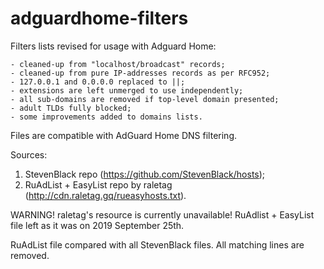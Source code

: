 # adguardhome-filters
Filters lists revised for usage with Adguard Home:

	- cleaned-up from "localhost/broadcast" records;
	- cleaned-up from pure IP-addresses records as per RFC952;
	- 127.0.0.1 and 0.0.0.0 replaced to ||;
	- extensions are left unmerged to use independently;
	- all sub-domains are removed if top-level domain presented;
	- adult TLDs fully blocked;
	- some improvements added to domains lists.

Files are compatible with AdGuard Home DNS filtering.

Sources:
1. StevenBlack repo (https://github.com/StevenBlack/hosts);
2. RuAdList + EasyList repo by raletag (http://cdn.raletag.gq/rueasyhosts.txt).

  WARNING! raletag's resource is currently unavailable! 
  RuAdlist + EasyList file left as it was on 2019 September 25th.

RuAdList file compared with all StevenBlack files. All matching lines are removed.

